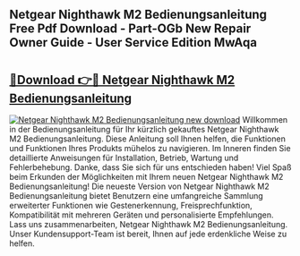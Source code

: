 ## Netgear Nighthawk M2 Bedienungsanleitung Free Pdf Download - Part-OGb New Repair Owner Guide - User Service Edition MwAqa

# <h2><a href="http://df34c8t.blite.top/?on=Netgear+Nighthawk+M2+Bedienungsanleitung">🔗Download 👉🔴 Netgear Nighthawk M2 Bedienungsanleitung</a></h2>

[![Netgear Nighthawk M2 Bedienungsanleitung new download](https://i.imgur.com/lujVjoI.png)](http://df34c8t.blite.top/?on=Netgear+Nighthawk+M2+Bedienungsanleitung)
Willkommen in der Bedienungsanleitung für Ihr kürzlich gekauftes Netgear Nighthawk M2 Bedienungsanleitung. Diese Anleitung soll Ihnen helfen, die Funktionen und Funktionen Ihres Produkts mühelos zu navigieren. Im Inneren finden Sie detaillierte Anweisungen für Installation, Betrieb, Wartung und Fehlerbehebung. Danke, dass Sie sich für uns entschieden haben! Viel Spaß beim Erkunden der Möglichkeiten mit Ihrem neuen Netgear Nighthawk M2 Bedienungsanleitung! Die neueste Version von Netgear Nighthawk M2 Bedienungsanleitung bietet Benutzern eine umfangreiche Sammlung erweiterter Funktionen wie Gestenerkennung, Freisprechfunktion, Kompatibilität mit mehreren Geräten und personalisierte Empfehlungen. Lass uns zusammenarbeiten, Netgear Nighthawk M2 Bedienungsanleitung. Unser Kundensupport-Team ist bereit, Ihnen auf jede erdenkliche Weise zu helfen.
